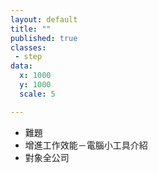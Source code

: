 ```yaml
---
layout: default
title: ""
published: true
classes:
 - step
data:
  x: 1000
  y: 1000
  scale: 5

---
```


* 難題
* 增進工作效能－電腦小工具介紹
* 對象全公司

